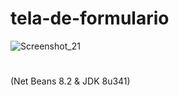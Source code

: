 # tela-de-formulario
![Screenshot_21](https://user-images.githubusercontent.com/131272842/234064527-53e2e100-7c26-46ab-b100-d4550fed8209.png)
#
(Net Beans 8.2 & JDK 8u341)
